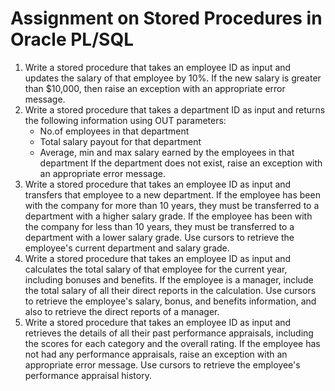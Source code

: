# Assignment on Stored Procedures in Oracle PL/SQL

1. Write a stored procedure that takes an employee ID as input and updates the salary of that employee by 10%. If the new salary is greater than $10,000, then raise an exception with an appropriate error message.
2. Write a stored procedure that takes a department ID as input and returns the following information using OUT parameters:
    - No.of employees in that department
    - Total salary payout for that department
    - Average, min and max salary earned by the employees in that department
      If the department does not exist, raise an exception with an appropriate error message.
3. Write a stored procedure that takes an employee ID as input and transfers that employee to a new department. If the employee has been with the company for more than 10 years, they must be transferred to a department with a higher salary grade. If the employee has been with the company for less than 10 years, they must be transferred to a department with a lower salary grade. Use cursors to retrieve the employee's current department and salary grade.
4. Write a stored procedure that takes an employee ID as input and calculates the total salary of that employee for the current year, including bonuses and benefits. If the employee is a manager, include the total salary of all their direct reports in the calculation. Use cursors to retrieve the employee's salary, bonus, and benefits information, and also to retrieve the direct reports of a manager.
5. Write a stored procedure that takes an employee ID as input and retrieves the details of all their past performance appraisals, including the scores for each category and the overall rating. If the employee has not had any performance appraisals, raise an exception with an appropriate error message. Use cursors to retrieve the employee's performance appraisal history.
